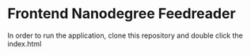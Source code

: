 # Frontend Nanodegree Feedreader

In order to run the application, clone this repository and double click the index.html

